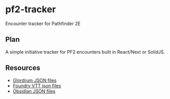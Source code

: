 # pf2-tracker
Encounter tracker for Pathfinder 2E


## Plan
A simple initiative tracker for PF2 encounters built in React/Next or SolidJS.

## Resources
- [Glordrum JSON files](https://drive.google.com/file/d/1IHpXOon6wGIJdep-vJffl2GkVeNGsmXv/view)
- [Foundry VTT json files](https://github.com/foundryvtt/pf2e/tree/master/packs/data)
- [Obsidian JSON files](https://github.com/ObsidianTTRPGProject/ObsidianTTRPGShare/tree/main/Pathfinder/Second_Edition/TTRPG_Statblocks/Bestiary)
